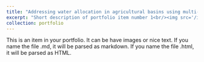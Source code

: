 ```yaml
---
title: "Addressing water allocation in agricultural basins using multi-objective optimization and hydro-economic modeling"
excerpt: "Short description of portfolio item number 1<br/><img src='/images/harney.png'>"
collection: portfolio
---
```


This is an item in your portfolio. It can be have images or nice text. If you name the file .md, it will be parsed as markdown. If you name the file .html, it will be parsed as HTML. 

